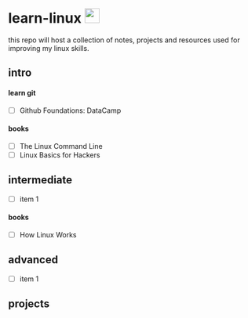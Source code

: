 # learn-linux <img src="https://pop.system76.com/icon-512.png" alt="pop!_OS logo" width="30" />

this repo will host a collection of notes, projects and resources used for improving my linux skills. 

## intro
#### learn git
- [ ] Github Foundations: DataCamp
#### books
- [ ] The Linux Command Line 
- [ ] Linux Basics for Hackers 

## intermediate
- [ ] item 1
#### books
- [ ] How Linux Works
## advanced
- [ ] item 1

## projects
